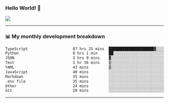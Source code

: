 ### Hello World! 👋

<a>
  <img align="center" src="https://github-readme-stats.vercel.app/api?username=megatunger&count_private=true&include_all_commits=true&bg_color=30,56CCF2,2F80ED&title_color=fff&text_color=fff" />
</a>

------
### 📊 My monthly development breakdown

<!--START_SECTION:waka-->

```txt
TypeScript                    87 hrs 25 mins  ████████████████████▓░░░░   83.23 %
Python                        8 hrs 1 min     ██░░░░░░░░░░░░░░░░░░░░░░░   07.65 %
JSON                          3 hrs 9 mins    ▓░░░░░░░░░░░░░░░░░░░░░░░░   03.01 %
Text                          1 hr 36 mins    ▒░░░░░░░░░░░░░░░░░░░░░░░░   01.53 %
YAML                          43 mins         ▒░░░░░░░░░░░░░░░░░░░░░░░░   00.69 %
JavaScript                    40 mins         ░░░░░░░░░░░░░░░░░░░░░░░░░   00.64 %
Markdown                      35 mins         ░░░░░░░░░░░░░░░░░░░░░░░░░   00.57 %
.env file                     35 mins         ░░░░░░░░░░░░░░░░░░░░░░░░░   00.56 %
Other                         24 mins         ░░░░░░░░░░░░░░░░░░░░░░░░░   00.40 %
Git                           20 mins         ░░░░░░░░░░░░░░░░░░░░░░░░░   00.33 %
```

<!--END_SECTION:waka-->

------
